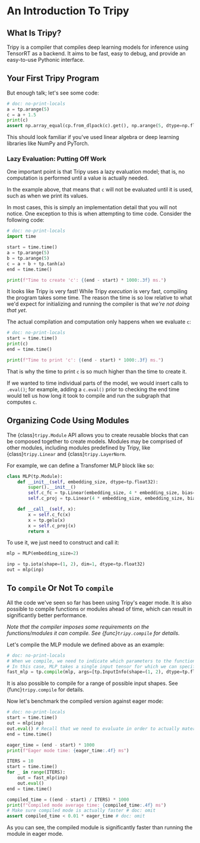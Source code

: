# An Introduction To Tripy

## What Is Tripy?

Tripy is a compiler that compiles deep learning models for inference using TensorRT as a backend.
It aims to be fast, easy to debug, and provide an easy-to-use Pythonic interface.

## Your First Tripy Program

But enough talk; let's see some code:

```py
# doc: no-print-locals
a = tp.arange(5)
c = a + 1.5
print(c)
assert np.array_equal(cp.from_dlpack(c).get(), np.arange(5, dtype=np.float32) + 1.5) # doc: omit
```

This should look familiar if you've used linear algebra or deep learning libraries like
NumPy and PyTorch.


### Lazy Evaluation: Putting Off Work

One important point is that Tripy uses a lazy evaluation model; that is,
no computation is performed until a value is actually needed.

In the example above, that means that `c` will not be evaluated until it is used,
such as when we print its values.

In most cases, this is simply an implementation detail that you will not notice.
One exception to this is when attempting to time code. Consider the following code:

```py
# doc: no-print-locals
import time

start = time.time()
a = tp.arange(5)
b = tp.arange(5)
c = a + b + tp.tanh(a)
end = time.time()

print(f"Time to create 'c': {(end - start) * 1000:.3f} ms.")
```

It looks like Tripy is very fast! While Tripy *execution* is very fast, compiling the program
takes some time. The reason the time is so low relative to what we'd expect for initializing
and running the compiler is that *we're not doing that yet*.

The actual compilation and computation only happens when we evaluate `c`:

```py
# doc: no-print-locals
start = time.time()
print(c)
end = time.time()

print(f"Time to print 'c': {(end - start) * 1000:.3f} ms.")
```

That is why the time to print `c` is so much higher than the time to create it.

If we wanted to time individual parts of the model, we would insert calls to `.eval()`;
for example, adding a `c.eval()` prior to checking the end time would tell us how
long it took to compile and run the subgraph that computes `c`.


## Organizing Code Using Modules

The {class}`tripy.Module` API allows you to create reusable blocks that can be composed together
to create models. Modules may be comprised of other modules, including modules predefined
by Tripy, like {class}`tripy.Linear` and {class}`tripy.LayerNorm`.

For example, we can define a Transfomer MLP block like so:

```py
class MLP(tp.Module):
    def __init__(self, embedding_size, dtype=tp.float32):
        super().__init__()
        self.c_fc = tp.Linear(embedding_size, 4 * embedding_size, bias=True, dtype=dtype)
        self.c_proj = tp.Linear(4 * embedding_size, embedding_size, bias=True, dtype=dtype)

    def __call__(self, x):
        x = self.c_fc(x)
        x = tp.gelu(x)
        x = self.c_proj(x)
        return x
```

To use it, we just need to construct and call it:

```py
mlp = MLP(embedding_size=2)

inp = tp.iota(shape=(1, 2), dim=1, dtype=tp.float32)
out = mlp(inp)
```


## To `compile` Or Not To `compile`

All the code we've seen so far has been using Tripy's eager mode. It is also possible to compile
functions or modules ahead of time, which can result in significantly better performance.

*Note that the compiler imposes some requirements on the functions/modules it can compile.*
*See {func}`tripy.compile` for details.*

Let's compile the MLP module we defined above as an example:

```py
# doc: no-print-locals
# When we compile, we need to indicate which parameters to the function should be runtime inputs.
# In this case, MLP takes a single input tensor for which we can specify our desired shape and datatype.
fast_mlp = tp.compile(mlp, args=[tp.InputInfo(shape=(1, 2), dtype=tp.float32)])
```

It is also possible to compile for a range of possible input shapes.
See {func}`tripy.compile` for details.

Now let's benchmark the compiled version against eager mode:
```py
# doc: no-print-locals
start = time.time()
out = mlp(inp)
out.eval() # Recall that we need to evaluate in order to actually materialize `out`
end = time.time()

eager_time = (end - start) * 1000
print(f"Eager mode time: {eager_time:.4f} ms")

ITERS = 10
start = time.time()
for _ in range(ITERS):
    out = fast_mlp(inp)
    out.eval()
end = time.time()

compiled_time = ((end - start) / ITERS) * 1000
print(f"Compiled mode average time: {compiled_time:.4f} ms")
# Make sure compiled mode is actually faster # doc: omit
assert compiled_time < 0.01 * eager_time # doc: omit
```

As you can see, the compiled module is significantly faster than running the module
in eager mode.
